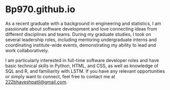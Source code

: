 # Bp970.github.io


As a recent graduate with a background in engineering and statistics, I am passionate about software development and love connecting ideas from different disciplines and teams. During my graduate studies, I took on several leadership roles, including mentoring undergraduate interns and coordinating institute-wide events, demonstrating my ability to lead and work collaboratively.


I am particularly interested in full-time software developer roles and have basic technical skills in Python, HTML, and CSS, as well as knowledge of SQL and R, and familiarity with LSTM. If you have any relevant opportunities or simply want to connect, feel free to contact me at 222bhaveshpatil@gmail.com.
